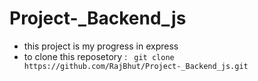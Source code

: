 # Project-_Backend_js
 - this project is my progress in express
 - to clone this reposetory : ` git clone https://github.com/RajBhut/Project-_Backend_js.git`